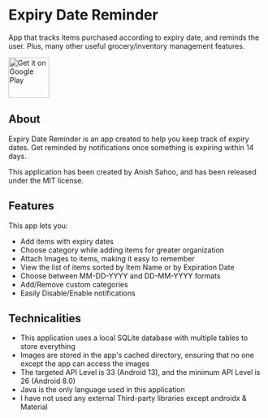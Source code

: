 # Expiry Date Reminder
App that tracks items purchased according to expiry date, and reminds the user. Plus, many other useful grocery/inventory management features.

<p align="left">
<a href="https://play.google.com/store/apps/details?id=com.anish.expirydatereminder">
    <img alt="Get it on Google Play"
        height="80"
        src="https://play.google.com/intl/en_us/badges/images/generic/en_badge_web_generic.png" />
</a>  
</p>


## About

Expiry Date Reminder is an app created to help you keep track of expiry dates. 
Get reminded by notifications once something is expiring within 14 days.

This application has been created by Anish Sahoo, and has been released under the MIT license.

## Features

This app lets you:
- Add items with expiry dates
- Choose category while adding items for greater organization
- Attach Images to items, making it easy to remember
- View the list of items sorted by Item Name or by Expiration Date
- Choose between MM-DD-YYYY and DD-MM-YYYY formats
- Add/Remove custom categories
- Easily Disable/Enable notifications

## Technicalities

- This application uses a local SQLite database with multiple tables to store everything
- Images are stored in the app's cached directory, ensuring that no one except the app can access the images
- The targeted API Level is 33 (Android 13), and the minimum API Level is 26 (Android 8.0)
- Java is the only language used in this application
- I have not used any external Third-party libraries except androidx & Material
